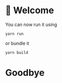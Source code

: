 # 🚀 Welcome

You can now run it using

```
yarn run
```

or bundle it

```
yarn build
```

# Goodbye
